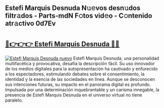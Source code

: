 ## Estefi Marquis Desnuda N𝚞𝚎vos desn𝚞dos filtr𝚊dos - Parts-mdN F𝚘tos vid𝚎o - C𝚘ntenido atr𝚊ctivo 0d7Ev

# <h2><a href="http://mbbwo8y.tromn.icu/?c=Estefi+Marquis+Desnuda">🔗👉👉👉 Estefi Marquis Desnuda 🔗🔗</a></h2>

[![Estefi Marquis Desnuda nuevo](https://i.imgur.com/pEAQMta.gif)](http://mbbwo8y.tromn.icu/?c=Estefi+Marquis+Desnuda)
Estefi Marquis Desnuda, una personalidad multifacética y provocativa, desafía la descripción fácil. Su uso innovador de los medios digitales para la autopresentación ha cautivado y enfurecido a los espectadores, estimulando debates sobre el consentimiento, la identidad y la esencia de las sociedades en línea. Aunque se desconocen sus intenciones futuras, su impacto en el panorama digital es profundo. Impulsada por una determinación inquebrantable y un carisma innegable, la presencia de Estefi Marquis Desnuda en el universo virtual no tiene paralelo.
